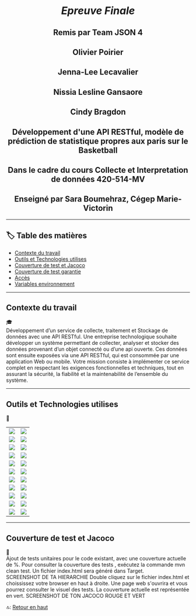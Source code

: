 
<a name="hautPage"></a>

<h1 align="center"><i> Epreuve Finale </i></h1>
<h2 align="center">Remis par Team JSON 4</h2>
<h2 align="center">Olivier Poirier</h2>
<h2 align="center">Jenna-Lee Lecavalier</h2>
<h2 align="center">Nissia Lesline Gansaore</h2>
<h2 align="center">Cindy Bragdon</h2>
<h2 align="center">Développement d'une API RESTful, modèle de prédiction de statistique propres aux paris sur le Basketball</h2>
<h2 align="center">Dans le cadre du cours Collecte et Interpretation de données 420-514-MV</h2>
<h2 align="center">Enseigné par Sara Boumehraz, Cégep Marie-Victorin</h2>


---

## :label: Table des matières

- [Contexte du travail](#contexte-du-travail)
- [Outils et Technologies utilises](#outils-et-technologies-utilises)
- [Couverture de test et Jacoco](#couverture-de-test-et-jacoco)
- [Couverture de test garantie](#couverture-de-test-garantie)
- [Accès](#accès)
- [Variables environnement](#variables-environnement)

---

## Contexte du travail
:mortar_board: <br>
Développement d’un service de collecte, traitement et Stockage de données avec une API RESTful.  Une entreprise technologique souhaite développer un système permettant de collecter, analyser et stocker des données provenant d’un objet connecté ou d’une api ouverte. Ces données sont ensuite exposées via une API RESTful, qui est consommée par une application Web ou mobile. Votre mission consiste à implémenter ce service complet en respectant les exigences fonctionnelles et techniques, tout en assurant la sécurité, la fiabilité et la maintenabilité de l’ensemble du système.

---

## Outils et Technologies utilises
:toolbox: <br>
<table>
  <tr>
    <td><img src="https://img.shields.io/badge/VSCode-0078D4?style=for-the-badge&logo=visual-studio-code&logoColor=white"></td>
    <td><img src="https://img.shields.io/badge/GitHub-181717?style=for-the-badge&logo=github&logoColor=white"></td>
  </tr>
  <tr>
    <td><img src="https://img.shields.io/badge/TypeScript-3178C6?style=for-the-badge&logo=typescript&logoColor=white"></td>
    <td><img src="https://img.shields.io/badge/Node.js-339933?style=for-the-badge&logo=node.js&logoColor=white"></td>
  </tr>
  <tr>
    <td><img src="https://img.shields.io/badge/MongoDB-47A248?style=for-the-badge&logo=mongodb&logoColor=white"></td>
    <td><img src="https://img.shields.io/badge/Express-000000?style=for-the-badge&logo=express&logoColor=white"></td>
  </tr>
  <tr>
    <td><img src="https://img.shields.io/badge/Axios-5A29E4?style=for-the-badge&logo=axios&logoColor=white"></td>
    <td><img src="https://img.shields.io/badge/Jest-C21325?style=for-the-badge&logo=jest&logoColor=white"></td>
  </tr>
  <tr>
    <td><img src="https://img.shields.io/badge/Swagger-85EA2D?style=for-the-badge&logo=swagger&logoColor=black"></td>
    <td><img src="https://img.shields.io/badge/React-61DAFB?style=for-the-badge&logo=react&logoColor=black"></td>
  </tr>
  <tr>
    <td><img src="https://img.shields.io/badge/Bootstrap-7952B3?style=for-the-badge&logo=bootstrap&logoColor=white"></td>
    <td><img src="https://img.shields.io/badge/Postman-FF6C37?style=for-the-badge&logo=postman&logoColor=white"></td>
  </tr>
  <tr>
    <td><img src="https://img.shields.io/badge/JWT-000000?style=for-the-badge&logo=json-web-tokens&logoColor=white"></td>
    <td><img src="https://img.shields.io/badge/Chart.js-FF6384?style=for-the-badge&logo=chartdotjs&logoColor=white"></td>
  </tr>
  <tr>
    <td><img src="https://img.shields.io/badge/Artillery-FF5A00?style=for-the-badge&logo=artillery&logoColor=white"></td>
    <td><img src="https://img.shields.io/badge/Pandas-150458?style=for-the-badge&logo=pandas&logoColor=white"></td>
  </tr>
  <tr>
    <td><img src="https://img.shields.io/badge/Colab-F9AB00?style=for-the-badge&logo=google-colab&logoColor=white"></td>
    <td><img src="https://img.shields.io/badge/HTTPS-005F83?style=for-the-badge&logo=lets-encrypt&logoColor=white"></td>
  </tr>
  <tr>
    <td><img src="https://img.shields.io/badge/Supertest-339933?style=for-the-badge&logo=node.js&logoColor=white"></td>
    <td><img src="https://img.shields.io/badge/Mocha%20Chai-8D6748?style=for-the-badge&logo=mocha&logoColor=white"></td>
  </tr>
  <tr>
    <td><img src="https://img.shields.io/badge/JSON-000000?style=for-the-badge&logo=json&logoColor=white"></td>
    <td><img src="https://img.shields.io/badge/Tailwind%20CSS-06B6D4?style=for-the-badge&logo=tailwindcss&logoColor=white"></td>
  </tr>
</table>



---

## Couverture de test et Jacoco
:test_tube: <br>
Ajout de tests unitaires pour le code existant, avec une couverture actuelle de %. 
Pour consulter la couverture des tests , exécutez la commande mvn clean test.  Un fichier index.html sera généré dans Target.  
SCREENSHOT DE TA HIERARCHIE 
Double cliquez sur le fichier index.html et choississez votre browser en haut à droite.
Une page web s'ouvrira et vous pourrez consulter le visuel des tests.  La couverture actuelle est représentée en vert.
SCREENSHOT DE TON JACOCO ROUGE ET VERT


🔝: [Retour en haut](#hautPage)

